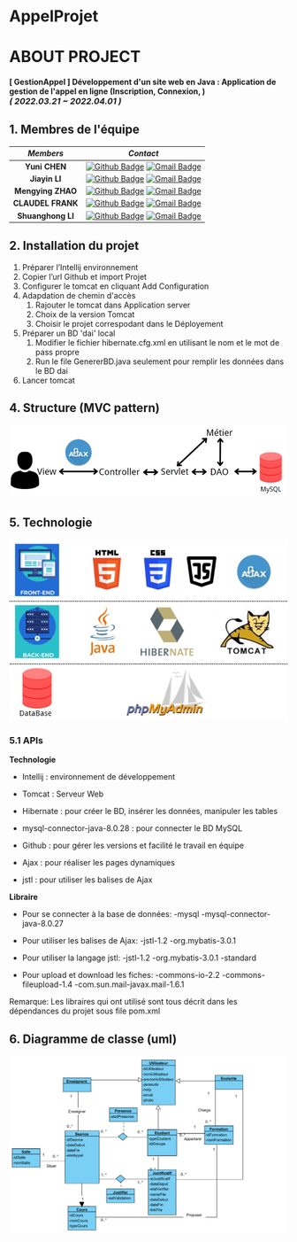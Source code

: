 
# AppelProjet

# ABOUT PROJECT
#### [ GestionAppel ] Développement d'un site web en Java : Application de gestion de l'appel en ligne (Inscription, Connexion, ) <br><span style="font-size:15px">*( 2022.03.21 ~ 2022.04.01 )*</span>

## 1. Membres de l'équipe

|*Members*|*Contact*|
|:---:|---|
|**Yuni CHEN**|[![Github Badge](https://img.shields.io/badge/-Github-000?style=flat-square&logo=Github&logoColor=white)](https://github.com/YuniiCh) [![Gmail Badge](https://img.shields.io/badge/-yunic4639@gmail.com-c14438?style=flat-square&logo=Gmail&logoColor=white&link=mailto:yunic4639@gmail.com)](mailto:yunic4639@gmail.com)|
|**Jiayin LI**|[![Github Badge](https://img.shields.io/badge/-Github-000?style=flat-square&logo=Github&logoColor=white)](http://github.com/ljy9988) [![Gmail Badge](https://img.shields.io/badge/-jiayin.li9988@gmail.com-c14438?style=flat-square&logo=Gmail&logoColor=white&link=mailto:jiayin.li9988@gmail.com)](mailto:jiayin.li9988@gmail.com)|
|**Mengying ZHAO**|[![Github Badge](https://img.shields.io/badge/-Github-000?style=flat-square&logo=Github&logoColor=white)](https://github.com/PikaMeoow) [![Gmail Badge](https://img.shields.io/badge/-zhaomengying.fr@gmail.com-c14438?style=flat-square&logo=Gmail&logoColor=white&link=mailto:zhaomengying.fr@gmail.com)](mailto:zhaomengying.fr@gmail.com)|
|**CLAUDEL FRANK**|[![Github Badge](https://img.shields.io/badge/-Github-000?style=flat-square&logo=Github&logoColor=white)](https://github.com/shevalpha) [![Gmail Badge](https://img.shields.io/badge/-fonkwa_claudel@yahoo.fr-c14438?style=flat-square&logo=Gmail&logoColor=white&link=mailto:fonkwa_claudel@yahoo.fr)](mailto:fonkwa_claudel@yahoo.fr)|
|**Shuanghong LI**|[![Github Badge](https://img.shields.io/badge/-Github-000?style=flat-square&logo=Github&logoColor=white)](https://github.com/Li-Shuanghong) [![Gmail Badge](https://img.shields.io/badge/-lishuanghong3849@gmail.com-c14438?style=flat-square&logo=Gmail&logoColor=white&link=mailto:lishuanghong3849@gmail.com)](mailto:lishuanghong3849@gmail.com)|
## 2. Installation du projet
1. Préparer l’Intellij environnement
2. Copier l’url Github et import Projet
3. Configurer le tomcat en cliquant Add Configuration
4. Adapdation de chemin d'accès
    1. Rajouter le tomcat dans Application server
    3. Choix de la version Tomcat
    4. Choisir le projet correspodant dans le Déployement
5. Préparer un BD 'dai' local
    1. Modifier le fichier hibernate.cfg.xml en utilisant le nom et le mot de pass propre
    2. Run le file GenererBD.java seulement pour remplir les données dans le BD dai
7. Lancer tomcat

## 4. Structure (MVC pattern)
![MVC](captures/structure_mvc.png)

## 5. Technologie
![TECH](captures/tech.png)
### 5.1 APIs

**Technologie**

- Intellij : environnement de développement

- Tomcat : Serveur Web

- Hibernate : pour créer le BD, insérer les données, manipuler les tables

- mysql-connector-java-8.0.28 : pour connecter le BD MySQL

- Github : pour gérer les versions et facilité le travail en équipe

- Ajax : pour réaliser les pages dynamiques

- jstl : pour utiliser les balises de Ajax

**Libraire**

- Pour se connecter à la base de données:
  -mysql
  -mysql-connector-java-8.0.27

- Pour utiliser les balises de Ajax:
  -jstl-1.2
  -org.mybatis-3.0.1

- Pour utiliser la langage jstl:
  -jstl-1.2
  -org.mybatis-3.0.1
  -standard

- Pour upload et download les fiches:
  -commons-io-2.2
  -commons-fileupload-1.4
  -com.sun.mail-javax.mail-1.6.1

Remarque: Les libraires qui ont utilisé sont tous décrit dans les dépendances du projet sous file pom.xml

## 6. Diagramme de classe (uml)
![UML](captures/UML.png)
